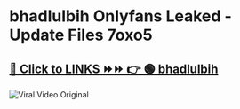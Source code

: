 
 # bhadlulbih Onlyfans Leaked - Update Files 7oxo5

## <h2><a href="https://clipsfans.com/bhadlulbih&ref=git">🔗 Click to LINKS ⏩⏩ 👉 🟢 bhadlulbih </a></h2>

<a href="https://clipsfans.com/bhadlulbih&ref=git" rel="nofollow" data-target="animated-image.originalLink"><img src="https://i.ibb.co.com/xMMVF88/686577567.gif" alt="Viral Video Original" style="max-width: 100%; display: inline-block;" data-target="animated-image.originalImage"></a>

